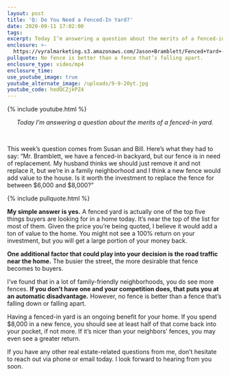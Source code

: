 ```yaml
---
layout: post
title: 'Q: Do You Need a Fenced-In Yard?'
date: 2020-09-11 17:02:00
tags:
excerpt: Today I’m answering a question about the merits of a fenced-in yard.
enclosure: >-
  https://vyralmarketing.s3.amazonaws.com/Jason+Bramblett/Fenced+Yard+-+Jason+Bramblett+Real+Estate.mp4
pullquote: No fence is better than a fence that’s falling apart.
enclosure_type: video/mp4
enclosure_time:
use_youtube_image: true
youtube_alternate_image: /uploads/9-9-20yt.jpg
youtube_code: hedQCZjkPZ4
---
```


{% include youtube.html %}

<center><em>Today I&rsquo;m answering a question about the merits of a fenced-in yard.</em></center>

&nbsp;

This week’s question comes from Susan and Bill. Here’s what they had to say: “Mr. Bramblett, we have a fenced-in backyard, but our fence is in need of replacement. My husband thinks we should just remove it and not replace it, but we’re in a family neighborhood and I think a new fence would add value to the house. Is it worth the investment to replace the fence for between $6,000 and $8,000?”

{% include pullquote.html %}

**My simple answer is yes.** A fenced yard is actually one of the top five things buyers are looking for in a home today. It’s near the top of the list for most of them. Given the price you’re being quoted, I believe it would add a ton of value to the home. You might not see a 100% return on your investment, but you will get a large portion of your money back.

**One additional factor that could play into your decision is the road traffic near the home.**&nbsp;The busier the street, the more desirable that fence becomes to buyers.&nbsp;

I’ve found that in a lot of family-friendly neighborhoods, you do see more fences. **If you don’t have one and your competition does, that puts you at an automatic disadvantage.** However, no fence is better than a fence that’s falling down or falling apart.

Having a fenced-in yard is an ongoing benefit for your home. If you spend $8,000 in a new fence, you should see at least half of that come back into your pocket, if not more. If it’s nicer than your neighbors’ fences, you may even see a greater return.

If you have any other real estate-related questions from me, don’t hesitate to reach out via phone or email today. I look forward to hearing from you soon.
